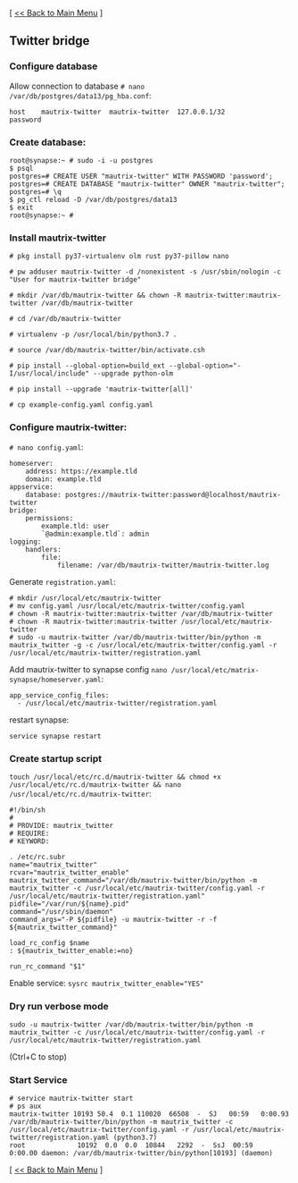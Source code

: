 [ [<< Back to Main Menu](https://github.com/seth586/guides/blob/master/FreeNAS/matrix-synapse/9_bridges.md) ]

## Twitter bridge

### Configure database
Allow connection to database `# nano /var/db/postgres/data13/pg_hba.conf`:
```
host    mautrix-twitter  mautrix-twitter  127.0.0.1/32         password
```

### Create database:
```
root@synapse:~ # sudo -i -u postgres
$ psql
postgres=# CREATE USER "mautrix-twitter" WITH PASSWORD 'password';
postgres=# CREATE DATABASE "mautrix-twitter" OWNER "mautrix-twitter";
postgres=# \q
$ pg_ctl reload -D /var/db/postgres/data13
$ exit
root@synapse:~ #
```

### Install mautrix-twitter
```
# pkg install py37-virtualenv olm rust py37-pillow nano

# pw adduser mautrix-twitter -d /nonexistent -s /usr/sbin/nologin -c "User for mautrix-twitter bridge"

# mkdir /var/db/mautrix-twitter && chown -R mautrix-twitter:mautrix-twitter /var/db/mautrix-twitter

# cd /var/db/mautrix-twitter

# virtualenv -p /usr/local/bin/python3.7 .

# source /var/db/mautrix-twitter/bin/activate.csh

# pip install --global-option=build_ext --global-option="-I/usr/local/include" --upgrade python-olm

# pip install --upgrade 'mautrix-twitter[all]'

# cp example-config.yaml config.yaml
```

### Configure mautrix-twitter: 

`# nano config.yaml`:
```
homeserver:
    address: https://example.tld
    domain: example.tld
appservice:
    database: postgres://mautrix-twitter:password@localhost/mautrix-twitter
bridge:
    permissions:
        example.tld: user
        `@admin:example.tld`: admin
logging:
    handlers:
        file:
            filename: /var/db/mautrix-twitter/mautrix-twitter.log
```

Generate `registration.yaml`:
```
# mkdir /usr/local/etc/mautrix-twitter
# mv config.yaml /usr/local/etc/mautrix-twitter/config.yaml
# chown -R mautrix-twitter:mautrix-twitter /var/db/mautrix-twitter
# chown -R mautrix-twitter:mautrix-twitter /usr/local/etc/mautrix-twitter
# sudo -u mautrix-twitter /var/db/mautrix-twitter/bin/python -m mautrix_twitter -g -c /usr/local/etc/mautrix-twitter/config.yaml -r /usr/local/etc/mautrix-twitter/registration.yaml
```
Add mautrix-twitter to synapse config `nano /usr/local/etc/matrix-synapse/homeserver.yaml`:
```
app_service_config_files:
  - /usr/local/etc/mautrix-twitter/registration.yaml
```
restart synapse:
```
service synapse restart
```
### Create startup script
`touch /usr/local/etc/rc.d/mautrix-twitter && chmod +x /usr/local/etc/rc.d/mautrix-twitter && nano /usr/local/etc/rc.d/mautrix-twitter`:
```
#!/bin/sh
#
# PROVIDE: mautrix_twitter
# REQUIRE:
# KEYWORD:

. /etc/rc.subr
name="mautrix_twitter"
rcvar="mautrix_twitter_enable"
mautrix_twitter_command="/var/db/mautrix-twitter/bin/python -m mautrix_twitter -c /usr/local/etc/mautrix-twitter/config.yaml -r /usr/local/etc/mautrix-twitter/registration.yaml"
pidfile="/var/run/${name}.pid"
command="/usr/sbin/daemon"
command_args="-P ${pidfile} -u mautrix-twitter -r -f ${mautrix_twitter_command}"

load_rc_config $name
: ${mautrix_twitter_enable:=no}

run_rc_command "$1"
```
Enable service: `sysrc mautrix_twitter_enable="YES"`

### Dry run verbose mode
```
sudo -u mautrix-twitter /var/db/mautrix-twitter/bin/python -m mautrix_twitter -c /usr/local/etc/mautrix-twitter/config.yaml -r /usr/local/etc/mautrix-twitter/registration.yaml
```
(Ctrl+C to stop)
### Start Service
```
# service mautrix-twitter start
# ps aux
mautrix-twitter 10193 50.4  0.1 110020  66508  -  SJ   00:59   0:00.93 /var/db/mautrix-twitter/bin/python -m mautrix_twitter -c /usr/local/etc/mautrix-twitter/config.yaml -r /usr/local/etc/mautrix-twitter/registration.yaml (python3.7)
root             10192  0.0  0.0  10844   2292  -  SsJ  00:59   0:00.00 daemon: /var/db/mautrix-twitter/bin/python[10193] (daemon)
```

[ [<< Back to Main Menu](https://github.com/seth586/guides/blob/master/FreeNAS/matrix-synapse/9_bridges.md) ]
